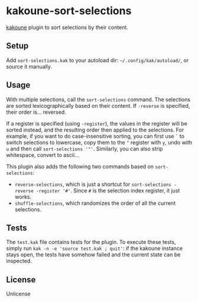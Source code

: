 # kakoune-sort-selections

[kakoune](http://kakoune.org) plugin to sort selections by their content.

## Setup

Add `sort-selections.kak` to your autoload dir: `~/.config/kak/autoload/`, or source it manually.

## Usage

With multiple selections, call the `sort-selections` command. The selections are sorted lexicographically based on their content. If `-reverse` is specified, their order is... reversed.

If a register is specified (using `-register`), the values in the register will be sorted instead, and the resulting order then applied to the selections.
For example, if you want to do case-insensitive sorting, you can first use `` ` `` to switch selections to lowercase, copy them to the `"` register with `y`, undo with `u` and then call `sort-selections '"'`. Similarly, you can also strip whitespace, convert to ascii...

This plugin also adds the following two commands based on `sort-selections`:

* `reverse-selections`, which is just a shortcut for `sort-selections -reverse -register '#'`. Since `#` is the selection index register, it just works.
* `shuffle-selections`, which randomizes the order of all the current selections.

## Tests

The `test.kak` file contains tests for the plugin. To execute these tests, simply run `kak -n -e 'source test.kak ; quit'`: if the kakoune instance stays open, the tests have somehow failed and the current state can be inspected.


## License

Unlicense
